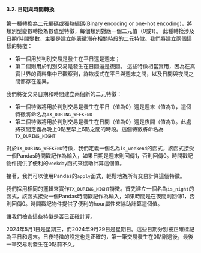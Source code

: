 #### 3.2. 日期與時間轉換

第一種轉換為二元編碼或獨熱編碼(Binary encoding or one-hot encoding)，將類別型變數轉換為數值型特徵，每個類別對應一個二元值（0或1）。
此種轉換涉及日期/時間變數，主要是建立能表徵潛在相關時段的二元特徵。我們將建立兩個這樣的特徵：
- 第一個用於判別交易是發生在平日還是週末；
- 第二個則用於判別交易是發生在日間還是夜間。
這些特徵相當實用，因為在真實世界的資料集中已觀察到，詐欺模式在平日與週末之間，以及日間與夜間之間都存在差異。

我們將從交易日期和時間建立兩個新的二元特徵：

- 第一個特徵將用於判別交易是發生在平日（值為0）還是週末（值為1），這個特徵將命名為`TX_DURING_WEEKEND`
- 第二個特徵將用於判別交易是發生在日間（值為0）還是夜間（值為1）。此處將夜間定義為晚上0點至早上6點之間的時段。這個特徵將命名為`TX_DURING_NIGHT`

對於`TX_DURING_WEEKEND`特徵，我們定義一個名為`is_weekend`的函式，該函式接受一個Pandas時間戳記作為輸入，如果日期是週末則回傳1，否則回傳0。時間戳記物件提供了便利的`weekday`函式來協助計算這個值。

接著，我們可以使用Pandas的`apply`函式，輕鬆地為所有交易計算這個特徵。

我們採用相同的邏輯來實作`TX_DURING_NIGHT`特徵。首先建立一個名為`is_night`的函式，該函式接受一個Pandas時間戳記作為輸入，如果時間是在夜間則回傳1，否則回傳0。時間戳記物件提供了便利的hour屬性來協助計算這個值。

讓我們檢查這些特徵是否已正確計算。

2024年5月1日是星期三，而2024年9月29日是星期日。這些日期分別被正確標記為平日和週末。日夜特徵的設定也是正確的，第一筆交易發生在0點剛過後，最後一筆交易則發生在0點前不久。
